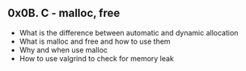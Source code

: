 ## 0x0B. C - malloc, free

- What is the difference between automatic and dynamic allocation
- What is malloc and free and how to use them
- Why and when use malloc
- How to use valgrind to check for memory leak
